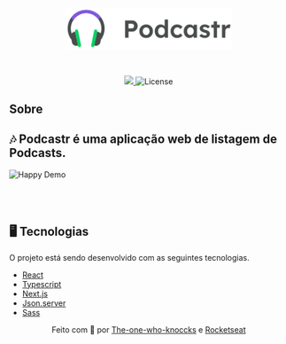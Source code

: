 <p align="center">
   <img src="public/logo.svg" alt="Move It" width="300"/>
</p>
  
<br/> 
<p align="center"> 

  <a aria-label="Completed" href="https://nextlevelweek.com/episodios/react/1/edicao/4">
    <img src="https://img.shields.io/badge/Podcaster-NLW 5-6F48C9?logo=data:image/png;base64,iVBORw0KGgoAAAANSUhEUgAAABAAAAAQCAMAAAAoLQ9TAAAALVBMVEVHcExxWsF0XMJzXMJxWcFsUsD///9jRrzY0u6Xh9Gsn9n39fyMecy0qd2bjNJWBT0WAAAABHRSTlMA2Do606wF2QAAAGlJREFUGJVdj1cWwCAIBLEsRU3uf9xobDH8+GZwUYi8i6ucJwrxKE+7D0G9Q4vlYqtmCSjndr4CgCgzlyFgfKfKCVO0LrPKjmiqMxGXkJwNnXskqWG+1oSM+BSwD8f29YLNjvx/OQrn+g99oQSoNmt3PgAAAABJRU5ErkJggg=="></img>  
  </a>  
   
  <img alt="License" src="https://img.shields.io/badge/license-MIT-6F48C9">
     
</p>                              
             
                             
## Sobre     
      
## 🎶 Podcastr é uma aplicação web de listagem de  Podcasts.

<div>
  <img src="https://ik.imagekit.io/hld13bjzb1/Peek_2021-04-25_22-56_zMJ5eLMrg.gif" alt="Happy Demo" heigth="450">
</div>
<br/> 

<br/>
 <br/> 
     
## 🖥️ Tecnologias 
O projeto está sendo desenvolvido com as seguintes tecnologias.

* [React](https://reactjs.org/)
* [Typescript](https://www.typescriptlang.org/)
* [Next.js](https://nextjs.org/) 
* [Json.server](https://github.com/typicode/json-server/)
* [Sass](https://sass-lang.com/)
 

  
<div align="center">
Feito com 💜 por
    <a href="https://github.com/the-one-who-knoccks">The-one-who-knoccks</a> e
    <a href="https://github.com/Rocketseat">
      Rocketseat
    </a>
  </sub>
</div>
